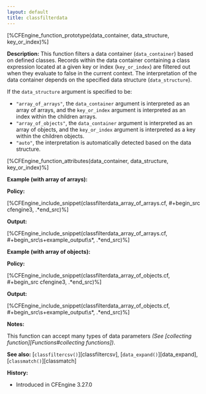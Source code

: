 ```yaml
---
layout: default
title: classfilterdata
---
```


[%CFEngine_function_prototype(data_container, data_structure, key_or_index)%]

**Description:**
This function filters a data container (`data_container`) based on defined
classes. Records within the data container containing a class expression located
at a given key or index (`key_or_index`) are filtered out when they evaluate to
false in the current context. The interpretation of the data container depends
on the specified data structure (`data_structure`).

If the `data_structure` argument is specified to be:
- `"array_of_arrays"`, the `data_container` argument is interpreted as an array
  of arrays, and the `key_or_index` argument is interpreted as an index within
  the children arrays.
- `"array_of_objects"`, the `data_container` argument is interpreted as an array
  of objects, and the `key_or_index` argument is interpreted as a key within the
  children objects.
- `"auto"`, the interpretation is automatically detected based on the data
  structure.

[%CFEngine_function_attributes(data_container, data_structure, key_or_index)%]

**Example (with array of arrays):**

**Policy:**

[%CFEngine_include_snippet(classfilterdata_array_of_arrays.cf, #\+begin_src cfengine3, .*end_src)%]

**Output:**

[%CFEngine_include_snippet(classfilterdata_array_of_arrays.cf, #\+begin_src\s+example_output\s*, .*end_src)%]

**Example (with array of objects):**

**Policy:**

[%CFEngine_include_snippet(classfilterdata_array_of_objects.cf, #\+begin_src cfengine3, .*end_src)%]

**Output:**

[%CFEngine_include_snippet(classfilterdata_array_of_objects.cf, #\+begin_src\s+example_output\s*, .*end_src)%]

**Notes:**

This function can accept many types of data parameters _(See [collecting function][Functions#collecting functions])_.

**See also:** [`classfiltercsv()`][classfiltercsv], [`data_expand()`][data_expand], [`classmatch()`][classmatch]

**History:**

- Introduced in CFEngine 3.27.0
